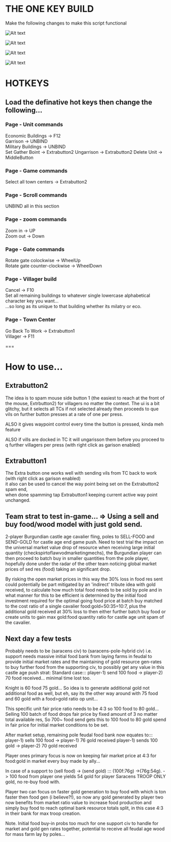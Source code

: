 # THE ONE KEY BUILD

Make the following changes to make this script functional

![Alt text](image.png)  
  
![Alt text](image-1.png)  
  
![Alt text](image-2.png)  
  
![Alt text](image-3.png)  
  
  
# HOTKEYS  
## Load the definative hot keys then change the following...  
  
### Page - Unit commands  
Economic Buildings -> F12  
Garrison -> UNBIND  
Military Buildings -> UNBIND  
Set Gather Boint -> Extrabutton2 
Ungarrison -> Extrabutton2 
Delete Unit -> MiddleButton
  
### Page - Game commands  
Select all town centers -> Extrabutton2  
  
### Page - Scroll commands  
UNBIND all in this section  
  
### Page - zoom commands  
Zoom in -> UP  
Zoom out -> Down  
  
### Page - Gate commands  
Rotate gate colockwise -> WheelUp  
Rotate gate counter-clockwise -> WheelDown  
  
### Page - Villager build  
Cancel -> F10  
Set all remaining buildings to whatever single lowercase alphabetical character key you want...  
...so long as its unique to that building whether its milatry or eco.  

### Page - Town Center  
Go Back To Work -> Extrabutton1  
Villager -> F11  

===

# How to use...
## Extrabutton2  
The idea is to spam mouse side button 1 (the easiest to reach at the front of the mouse, Extrbutton2) for villagers no matter the context.
The ui is a bit glitchy, but it selects all TCs if not selected already then proceeds to que vils on further button presses at a rate of one per press.  
  
ALSO it gives waypoint control every time the button is pressed, kinda meh feature    
  
ALSO if vills are docked in TC it will ungarisson them before you proceed to q further villagers per press (with right click as garison enabled)
  
## Extrabutton1  
The Extra button one works well with sending vils from TC back to work (with right click as garison enabled)  
it also can be used to cancel the way point being set on the Extrabutton2 spam end,  
when done spamming tap Extrabutton1 keeping current active way point unchanged.

## Team strat to test in-game... => Using a sell and buy food/wood model with just gold send.
2-player Burgundian castle age cavalier fling, poles to SELL-FOOD and SEND-GOLD for castle age end game push.
Need to test trial the impact on the universal market value drop of resource when receiving large initial quantity (checkspirtoflawvodmarketingmechs), the Burgundian player can then proceed to batch buy in smaller quantities from the pole player, hopefully done under the radar of the other team noticing global market prices of sed res (food) taking an significant drop.

By risking the open market prices in this way the 30% loss in food res sent could potentially be part mitigated by an 'indirect' tribute idea with gold received, to calculate how much total food needs to be sold by pole and in what manner for this to be efficient is determined by the initial food investment required for the optimal going food price at batch buy matched to the cost ratio of a single cavalier food:gold=50:35=10:7, plus the additional gold received at 30% loss to then either further batch buy food or create units to gain max gold:food quantity ratio for castle age unit spam of the cavalier. 
## 
  
## Next day a few tests
Probably needs to be (saracens civ) to (saracens-pole-hybrid civ) i.e. support needs massive initial food bank from laying farms in feudal to provide initial market rates and the maintaining of gold resource gen-rates to buy further food from the supporting civ, to possibly get any value in this castle age push strat:
Standard case::: player-1) send 100 food -> player-2) 70 food received... minimal time lost too.

Knight is 60 food 75 gold... So idea is to generate additional gold not additional food as well, but eh, say its the other way around with 75 food and 60 gold with a food>gold ratio op unit...

This specific unit fair price ratio needs to be 4:3 so 100 food to 80 gold...
Selling 100 batch of food drops fair price by fixed amount of 3 no matter total available res,
So 700~ food send gets this to 100 food to 80 gold spend in fair price for initial market conditions to be set.

After market setup, remaining pole feudal food bank now equates to:::
player-1) sells 100 food -> player-1) 76 gold received 
player-1) sends 100 gold -> player-2) 70 gold received 

Player ones primary focus is now on keeping fair market price at 4:3 for food:gold in market every buy made by ally...

In case of a support to (sell food) -> (send gold) ::: (100f:76g) ->(76g:54g). -> 100 food from player one yields 54 gold for player Saracens TROOP ONLY gold, no re-buy food with.

Player two can focus on faster gold generation to buy food with which is ton faster then food gen (i believe?!), so now any gold generated by player two now benefits from market ratio value to increase food production and simply buy food to reach optimal bank resource totals split, in this case 4:3 in their bank for max troop creation.

Note. Initial food buy-in probs too much for one support civ to handle for market and gold gen rates together, potential to receive all feudal age wood for mass farm lay by poles...       
  
